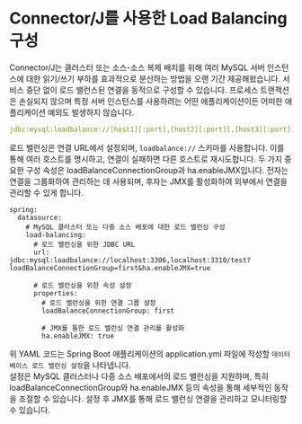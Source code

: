 # Connector/J를 사용한 Load Balancing 구성


Connector/J는 클러스터 또는 소스-소스 복제 배치를 위해 여러 MySQL 서버 인스턴스에 대한 읽기/쓰기 부하를 효과적으로 분산하는 방법을 오랜 기간 제공해왔습니다. 서비스 중단 없이 로드 밸런스된 연결을 동적으로 구성할 수 있습니다. 프로세스 트랜잭션은 손실되지 않으며 특정 서버 인스턴스를 사용하려는 어떤 애플리케이션이든 어떠한 애플리케이션 예외도 발생하지 않습니다.

```yml
jdbc:mysql:loadbalance://[host1][:port],[host2][:port][,[host3][:port]]...[/[database]]
```

로드 밸런싱은 연결 URL에서 설정되며, `loadbalance://` 스키마를 사용합니다. 이를 통해 여러 호스트를 명시하고, 연결이 실패하면 다른 호스트로 재시도합니다. 두 가지 중요한 구성 속성은 loadBalanceConnectionGroup과 ha.enableJMX입니다. 전자는 연결을 그룹화하여 관리하는 데 사용되며, 후자는 JMX를 활성화하여 외부에서 연결을 관리할 수 있게 합니다.

```
spring:
  datasource:
    # MySQL 클러스터 또는 다중 소스 배포에 대한 로드 밸런싱 구성
    load-balancing:
      # 로드 밸런싱을 위한 JDBC URL
      url: jdbc:mysql:loadbalance://localhost:3306,localhost:3310/test?loadBalanceConnectionGroup=first&ha.enableJMX=true
      
      # 로드 밸런싱을 위한 속성 설정
      properties:
        # 로드 밸런싱을 위한 연결 그룹 설정
        loadBalanceConnectionGroup: first
        
        # JMX를 통한 로드 밸런싱 연결 관리를 활성화
        ha.enableJMX: true
```
위 YAML 코드는 Spring Boot 애플리케이션의 application.yml 파일에 작성할 `데이터베이스 로드 밸런싱 설정`을 나타냅니다.    
설정은 MySQL 클러스터나 다중 소스 배포에서의 로드 밸런싱을 지원하며, 특히 loadBalanceConnectionGroup와 ha.enableJMX 등의 속성을 통해 세부적인 동작을 조절할 수 있습니다. 설정 후 JMX를 통해 로드 밸런싱 연결을 관리하고 모니터링할 수 있습니다.